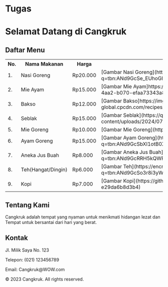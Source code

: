 # Tugas
<!DOCTYPE html>
<html>
<head>
</head>
<body>
    <h1>Selamat Datang di Cangkruk</h1>
    <h2>Daftar Menu</h2>
   <table>
  <tr>
    <th>No.</th>
    <th>Nama Makanan</th>
    <th>Harga</th>
    <th>Contoh Makanan</th>
  </tr>
  <tr>
    <td>1.</td>
    <td>Nasi Goreng</td>
    <td>Rp20.000</td>
    <td>[Gambar Nasi Goreng](https://encrypted-tbn0.gstatic.com/images?q=tbn:ANd9GcSe_EUhoGIORQXNl5IpWvZAiZQzKPWMjpp_czPq0Xc40cgZWBdsffaF6kIR&s=10)</td>
  </tr>
  <tr>
    <td>2.</td>
    <td>Mie Ayam</td>
    <td>Rp15.000</td>
    <td>[Gambar Mie Ayam]https://images.tokopedia.net/img/JFrBQq/2022/8/15/06fce354-78b3-4aa2-b070-efaa73343a81.jpg</td>
  </tr>
  <tr>
    <td>3.</td>
    <td>Bakso</td>
    <td>Rp12.000</td>
    <td>[Gambar Bakso]https://img-global.cpcdn.com/recipes/62bc0149e02866d8/1200x630cq70/photo.jpg</td>
  </tr>
  <tr>
    <td>4.</td>
    <td>Seblak</td>
    <td>Rp15.000</td>
    <td>[Gambar Seblak](https://qr.ptsuparmatbk.com/blog/wp-content/uploads/2024/07/seblak.webp)</td>
  </tr>
  <tr>
    <td>5.</td>
    <td>Mie Goreng</td>
    <td>Rp10.000</td>
    <td>[Gambar Mie Goreng](https://aslimasako.com/storage/post/new-title-29022024-100423.jpg)</td>
  </tr>
  <tr>
    <td>6.</td>
    <td>Ayam Goreng</td>
    <td>Rp15.000</td>
    <td>[Gambar Ayam Goreng](https://encrypted-tbn0.gstatic.com/images?q=tbn:ANd9GcSbXI1otB0X3woKj0nlaR2pILjniRFcBp-7cg&s)</td>
  </tr>
  <tr>
    <td>7.</td>
    <td>Aneka Jus Buah</td>
    <td>Rp8.000</td>
    <td>[Gambar Aneka Jus Buah](https://encrypted-tbn0.gstatic.com/images?q=tbn:ANd9GcRRH5kQWRMnHaEMYf6VfzXf0OgHLlA1zaHs-g&s)</td>
  </tr>
  <tr>
    <td>8.</td>
    <td>Teh(Hangat/Dingin)</td>
    <td>Rp6.000</td>
    <td>[Gambar Teh](https://encrypted-tbn0.gstatic.com/images?q=tbn:ANd9GcSo3r8i3yWCNxk8Jq3_BqYEi16sw5ZWoodQcw&s)</td>
  </tr>
  <tr>
    <td>9.</td>
    <td>Kopi</td>
    <td>Rp7.000</td>
    <td>[Gambar Kopi](https://github.com/user-attachments/assets/2e732855-c8a2-4d14-977e-e29da6b8d3b4)
</td>
  </tr>
</table>
    <h2>Tentang Kami</h2>
    <p>Cangkruk adalah tempat yang nyaman untuk menikmati hidangan lezat dan Tempat untuk bersantai dari hari yang berat.</p>
    <h2>Kontak</h2>
    <p>Jl. Milik Saya No. 123</p>
    <p>Telepon: (021) 123456789</p>
    <p>Email: Cangkruk@WOW.com</p>
    <footer>
        <p>&copy; 2023 Cangkruk. All rights reserved.</p>
    </footer>
</body>
</html>
